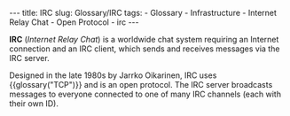 --- title: IRC slug: Glossary/IRC tags: - Glossary - Infrastructure - Internet Relay Chat - Open Protocol - irc ---

**IRC** (*Internet Relay Chat*) is a worldwide chat system requiring an Internet connection and an IRC client, which sends and receives messages via the IRC server.

Designed in the late 1980s by Jarrko Oikarinen, IRC uses {{glossary("TCP")}} and is an open protocol. The IRC server broadcasts messages to everyone connected to one of many IRC channels (each with their own ID).
